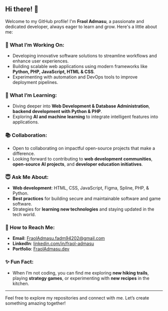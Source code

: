 ## Hi there! 👋

Welcome to my GitHub profile! I'm **Fraol Admasu**, a passionate and dedicated developer, always eager to learn and grow. Here's a little about me:

### 🔧 What I’m Working On:
- Developing innovative software solutions to streamline workflows and enhance user experiences.
- Building scalable web applications using modern frameworks like **Python, PHP, JavaScript, HTML & CSS**.
- Experimenting with automation and DevOps tools to improve deployment pipelines.

### 🌿 What I’m Learning:
- Diving deeper into **Web Development & Database Administration**, **backend development with Python & PHP**.
- Exploring **AI and machine learning** to integrate intelligent features into applications.

### 📚 Collaboration:
- Open to collaborating on impactful open-source projects that make a difference.
- Looking forward to contributing to **web development communities**, **open-source AI projects**, and **developer education initiatives**.

### 😇 Ask Me About:
- **Web development**: HTML, CSS, JavaScript, Figma, Spline, PHP, & Python.
- **Best practices** for building secure and maintainable software and game software.
- Strategies for **learning new technologies** and staying updated in the tech world.

### 📧 How to Reach Me:
- **Email**: [FraolAdmasu.fadm94202@gmail.com](mailto:FraolAdmasu.fadm94202@gmail.com)
- **LinkedIn**: [linkedin.com/in/fraol-admasu](https://www.linkedin.com/in/fraol-admasu)
- **Portfolio**: [FraolAdmasu.dev](https://fraoladmasu.dev)

### ✨ Fun Fact:
- When I’m not coding, you can find me exploring **new hiking trails**, playing **strategy games**, or experimenting with **new recipes** in the kitchen.

---

Feel free to explore my repositories and connect with me. Let’s create something amazing together!

